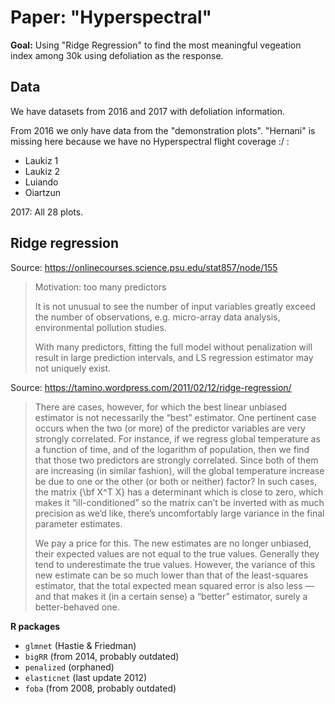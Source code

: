 # Paper: "Hyperspectral"

**Goal:** Using "Ridge Regression" to find the most meaningful vegeation index among 30k using defoliation as the response.

## Data

We have datasets from 2016 and 2017 with defoliation information.

From 2016 we only have data from the "demonstration plots". "Hernani" is missing here because we have no Hyperspectral flight coverage :/ :

* Laukiz 1
* Laukiz 2
* Luiando
* Oiartzun

2017: All 28 plots.

## Ridge regression

Source: https://onlinecourses.science.psu.edu/stat857/node/155

> Motivation: too many predictors
>
> It is not unusual to see the number of input variables greatly exceed the number of observations, e.g. micro-array data analysis, environmental pollution studies.
>
> With many predictors, fitting the full model without penalization will result in large prediction intervals, and LS regression estimator may not uniquely exist.

Source: https://tamino.wordpress.com/2011/02/12/ridge-regression/

> There are cases, however, for which the best linear unbiased estimator is not necessarily the “best” estimator. One pertinent case occurs when the two (or more) of the predictor variables are very strongly correlated. For instance, if we regress global temperature as a function of time, and of the logarithm of population, then we find that those two predictors are strongly correlated. Since both of them are increasing (in similar fashion), will the global temperature increase be due to one or the other (or both or neither) factor? In such cases, the matrix {\bf X^T X} has a determinant which is close to zero, which makes it “ill-conditioned” so the matrix can’t be inverted with as much precision as we’d like, there’s uncomfortably large variance in the final parameter estimates.
>
> We pay a price for this. The new estimates are no longer unbiased, their expected values are not equal to the true values. Generally they tend to underestimate the true values. However, the variance of this new estimate can be so much lower than that of the least-squares estimator, that the total expected mean squared error is also less — and that makes it (in a certain sense) a “better” estimator, surely a better-behaved one.



**R packages**

* `glmnet` (Hastie & Friedman)
* `bigRR` (from 2014, probably outdated)
* `penalized` (orphaned)
* `elasticnet` (last update 2012)
* `foba` (from 2008, probably outdated)
